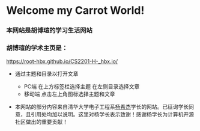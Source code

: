 # Welcome my Carrot World!

### 本网站是胡博瑄的学习生活网站
### 胡博瑄的学术主页是： 
<https://root-hbx.github.io/CS2201-H-_hbx.io/>

- 通过主题和目录以打开文章
    - PC端 在上方标签栏选择主题 在左侧目录选择文章
    - 移动端 点击左上角图标选择主题和文章
    
- 本网站的部分内容来自清华大学电子工程系[杨希杰](https://yang-xijie.github.io/ME/introduction/)学长的网站。已征询学长同意，且引用处均加以说明。这里对杨学长表示致谢！感谢杨学长为计算机开源社区做出的重要贡献！